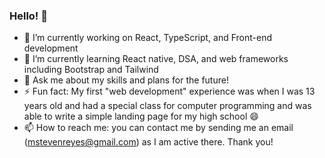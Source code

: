 ### Hello! 👋

- 🔭 I’m currently working on React, TypeScript, and Front-end development
- 🌱 I’m currently learning React native, DSA, and web frameworks including Bootstrap and Tailwind
- 💬 Ask me about my skills and plans for the future!
- ⚡ Fun fact: My first "web development" experience was when I was 13 years old and had a special class for computer programming and was able to write a simple landing page for my high school 😄
- 📫 How to reach me: you can contact me by sending me an email (mstevenreyes@gmail.com) as I am active there. Thank you!
<!--
**mstevenreyes/mstevenreyes** is a ✨ _special_ ✨ repository because its `README.md` (this file) appears on your GitHub profile.

Here are some ideas to get you started:

- 🔭 I’m currently working on React, TypeScript
- 🌱 I’m currently learning React Native
- 👯 I’m looking to collaborate on ...
- 🤔 I’m looking for help with ...
- 💬 Ask me about ...
- 📫 How to reach me: ...
- 😄 Pronouns: ...
- ⚡ Fun fact: ...
-->
